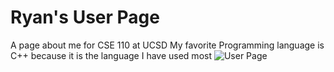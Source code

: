 # Ryan's User Page
A page about me for CSE 110 at UCSD
My favorite Programming language is C++ because it is the language I have used most
![User Page](https://waterblokey.github.io/User-Page/)
